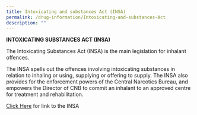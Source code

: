 ```yaml
---
title: Intoxicating and substances Act (INSA)
permalink: /drug-information/Intoxicating-and-substances-Act
description: ""
---
```



**INTOXICATING SUBSTANCES ACT (INSA)**

The Intoxicating Substances Act (INSA) is the main legislation for inhalant offences.

The INSA spells out the offences involving intoxicating substances in relation to inhaling or using, supplying or offering to supply. The INSA also provides for the enforcement powers of the Central Narcotics Bureau, and empowers the Director of CNB to commit an inhalant to an approved centre for treatment and rehabilitation.

[Click Here](https://sso.agc.gov.sg/Act/ISA1987) for link to the INSA